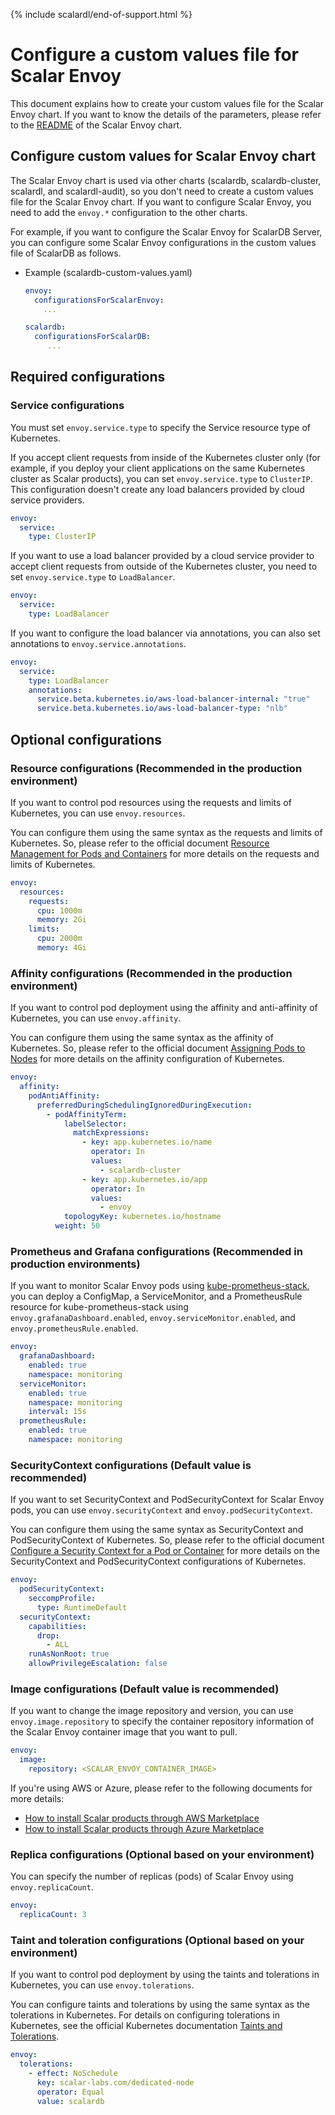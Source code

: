 {% include scalardl/end-of-support.html %}

# Configure a custom values file for Scalar Envoy

This document explains how to create your custom values file for the Scalar Envoy chart. If you want to know the details of the parameters, please refer to the [README](https://github.com/scalar-labs/helm-charts/blob/main/charts/envoy/README.md) of the Scalar Envoy chart.

## Configure custom values for Scalar Envoy chart

The Scalar Envoy chart is used via other charts (scalardb, scalardb-cluster, scalardl, and scalardl-audit), so you don't need to create a custom values file for the Scalar Envoy chart. If you want to configure Scalar Envoy, you need to add the `envoy.*` configuration to the other charts.

For example, if you want to configure the Scalar Envoy for ScalarDB Server, you can configure some Scalar Envoy configurations in the custom values file of ScalarDB as follows.

* Example (scalardb-custom-values.yaml)
  ```yaml
  envoy:
    configurationsForScalarEnvoy: 
      ...
  
  scalardb:
    configurationsForScalarDB: 
       ...
  ```

## Required configurations

### Service configurations

You must set `envoy.service.type` to specify the Service resource type of Kubernetes.

If you accept client requests from inside of the Kubernetes cluster only (for example, if you deploy your client applications on the same Kubernetes cluster as Scalar products), you can set `envoy.service.type` to `ClusterIP`. This configuration doesn't create any load balancers provided by cloud service providers.

```yaml
envoy:
  service:
    type: ClusterIP
```

If you want to use a load balancer provided by a cloud service provider to accept client requests from outside of the Kubernetes cluster, you need to set `envoy.service.type` to `LoadBalancer`.

```yaml
envoy:
  service:
    type: LoadBalancer
```

If you want to configure the load balancer via annotations, you can also set annotations to `envoy.service.annotations`.

```yaml
envoy:
  service:
    type: LoadBalancer
    annotations:
      service.beta.kubernetes.io/aws-load-balancer-internal: "true"
      service.beta.kubernetes.io/aws-load-balancer-type: "nlb"
```

## Optional configurations

### Resource configurations (Recommended in the production environment)

If you want to control pod resources using the requests and limits of Kubernetes, you can use `envoy.resources`.

You can configure them using the same syntax as the requests and limits of Kubernetes. So, please refer to the official document [Resource Management for Pods and Containers](https://kubernetes.io/docs/concepts/configuration/manage-resources-containers/) for more details on the requests and limits of Kubernetes.

```yaml
envoy:
  resources:
    requests:
      cpu: 1000m
      memory: 2Gi
    limits:
      cpu: 2000m
      memory: 4Gi
```

### Affinity configurations (Recommended in the production environment)

If you want to control pod deployment using the affinity and anti-affinity of Kubernetes, you can use `envoy.affinity`.

You can configure them using the same syntax as the affinity of Kubernetes. So, please refer to the official document [Assigning Pods to Nodes](https://kubernetes.io/docs/concepts/scheduling-eviction/assign-pod-node/) for more details on the affinity configuration of Kubernetes.

```yaml
envoy:
  affinity:
    podAntiAffinity:
      preferredDuringSchedulingIgnoredDuringExecution:
        - podAffinityTerm:
            labelSelector:
              matchExpressions:
                - key: app.kubernetes.io/name
                  operator: In
                  values:
                    - scalardb-cluster
                - key: app.kubernetes.io/app
                  operator: In
                  values:
                    - envoy
            topologyKey: kubernetes.io/hostname
          weight: 50
```

### Prometheus and Grafana configurations (Recommended in production environments)

If you want to monitor Scalar Envoy pods using [kube-prometheus-stack](https://github.com/prometheus-community/helm-charts/tree/main/charts/kube-prometheus-stack), you can deploy a ConfigMap, a ServiceMonitor, and a PrometheusRule resource for kube-prometheus-stack using `envoy.grafanaDashboard.enabled`, `envoy.serviceMonitor.enabled`, and `envoy.prometheusRule.enabled`.

```yaml
envoy:
  grafanaDashboard:
    enabled: true
    namespace: monitoring
  serviceMonitor:
    enabled: true
    namespace: monitoring
    interval: 15s
  prometheusRule:
    enabled: true
    namespace: monitoring
```

### SecurityContext configurations (Default value is recommended)

If you want to set SecurityContext and PodSecurityContext for Scalar Envoy pods, you can use `envoy.securityContext` and `envoy.podSecurityContext`.

You can configure them using the same syntax as SecurityContext and PodSecurityContext of Kubernetes. So, please refer to the official document [Configure a Security Context for a Pod or Container](https://kubernetes.io/docs/tasks/configure-pod-container/security-context/) for more details on the SecurityContext and PodSecurityContext configurations of Kubernetes.

```yaml
envoy:
  podSecurityContext:
    seccompProfile:
      type: RuntimeDefault
  securityContext:
    capabilities:
      drop:
        - ALL
    runAsNonRoot: true
    allowPrivilegeEscalation: false
```

### Image configurations (Default value is recommended)

If you want to change the image repository and version, you can use `envoy.image.repository` to specify the container repository information of the Scalar Envoy container image that you want to pull.

```yaml
envoy:
  image:
    repository: <SCALAR_ENVOY_CONTAINER_IMAGE>
```

If you're using AWS or Azure, please refer to the following documents for more details:

* [How to install Scalar products through AWS Marketplace](https://github.com/scalar-labs/scalar-kubernetes/blob/master/docs/AwsMarketplaceGuide.md)
* [How to install Scalar products through Azure Marketplace](https://github.com/scalar-labs/scalar-kubernetes/blob/master/docs/AzureMarketplaceGuide.md)

### Replica configurations (Optional based on your environment)

You can specify the number of replicas (pods) of Scalar Envoy using `envoy.replicaCount`.

```yaml
envoy:
  replicaCount: 3
```

### Taint and toleration configurations (Optional based on your environment)

If you want to control pod deployment by using the taints and tolerations in Kubernetes, you can use `envoy.tolerations`.

You can configure taints and tolerations by using the same syntax as the tolerations in Kubernetes. For details on configuring tolerations in Kubernetes, see the official Kubernetes documentation [Taints and Tolerations](https://kubernetes.io/docs/concepts/scheduling-eviction/taint-and-toleration/).

```yaml
envoy:
  tolerations:
    - effect: NoSchedule
      key: scalar-labs.com/dedicated-node
      operator: Equal
      value: scalardb
```
